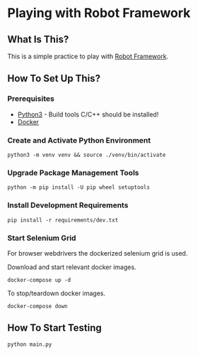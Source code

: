 # Playing with Robot Framework

## What Is This?

This is a simple practice to play with [Robot Framework](https://robotframework.org).

## How To Set Up This?

### Prerequisites

* [Python3](https://www.python.org/) - Build tools C/C++ should be installed!
* [Docker](https://www.docker.com/)

### Create and Activate Python Environment

```commandline
python3 -m venv venv && source ./venv/bin/activate
```

### Upgrade Package Management Tools

```commandline
python -m pip install -U pip wheel setuptools
```

### Install Development Requirements

```commandline
pip install -r requirements/dev.txt
```

### Start Selenium Grid

For browser webdrivers the dockerized selenium grid is used.

Download and start relevant docker images.

```commandline
docker-compose up -d
```

To stop/teardown docker images.

```commandline
docker-compose down
```

## How To Start Testing

```commandline
python main.py
```
